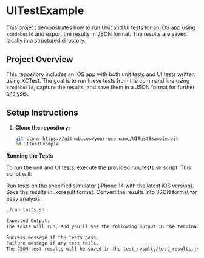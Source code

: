 # UITestExample

This project demonstrates how to run Unit and UI tests for an iOS app using `xcodebuild` and export the results in JSON format. The results are saved locally in a structured directory.

## Project Overview

This repository includes an iOS app with both unit tests and UI tests written using XCTest. The goal is to run these tests from the command line using `xcodebuild`, capture the results, and save them in a JSON format for further analysis.

## Setup Instructions

1. **Clone the repository:**
   ```bash
   git clone https://github.com/your-username/UITestExample.git
   cd UITestExample
   
**Running the Tests**

To run the unit and UI tests, execute the provided run_tests.sh script. This script will:

Run tests on the specified simulator (iPhone 14 with the latest iOS version).
Save the results in .xcresult format.
Convert the results into JSON format for easy analysis.

```bash
./run_tests.sh

Expected Output:
The tests will run, and you’ll see the following output in the terminal:

Success message if the tests pass.
Failure message if any test fails.
The JSON test results will be saved in the test_results/test_results.json file.


